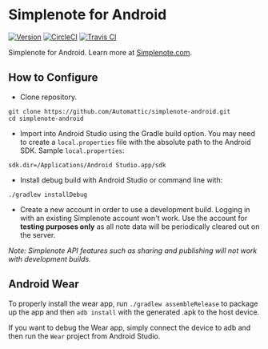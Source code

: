 # Simplenote for Android
[![Version](https://img.shields.io/badge/version-2.10-blue.svg)](https://github.com/Automattic/simplenote-android/releases/tag/2.10) [![CircleCI](https://img.shields.io/circleci/build/gh/Automattic/simplenote-android.svg?label=circleci)](https://circleci.com/gh/Automattic/simplenote-android) [![Travis CI](https://img.shields.io/travis/Automattic/simplenote-android/develop.svg?label=travisci)](https://travis-ci.org/Automattic/simplenote-android)

Simplenote for Android. Learn more at [Simplenote.com](https://simplenote.com).

## How to Configure

* Clone repository.
```shell
git clone https://github.com/Automattic/simplenote-android.git
cd simplenote-android
```

* Import into Android Studio using the Gradle build option. You may need to create a `local.properties` file with the absolute path to the Android SDK. Sample `local.properties`:
```
sdk.dir=/Applications/Android Studio.app/sdk
```

* Install debug build with Android Studio or command line with:
```shell
./gradlew installDebug
```

* Create a new account in order to use a development build. Logging in with an existing Simplenote account won't work. Use the account for **testing purposes only** as all note data will be periodically cleared out on the server.

_Note: Simplenote API features such as sharing and publishing will not work with development builds._

## Android Wear

To properly install the wear app, run `./gradlew assembleRelease` to package up the app and then `adb install` with the generated .apk to the host device.

If you want to debug the Wear app, simply connect the device to adb and then run the `Wear` project from Android Studio.
